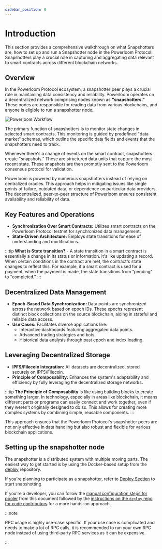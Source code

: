```yaml
---
sidebar_position: 0
---
```


# Introduction
This section provides a comprehensive walkthrough on what Snapshotters are, how to set up and run a Snapshotter node in the Powerloom Protocol. Snapshotters play a crucial role in capturing and aggregating data relevant to smart contracts across different blockchain networks.

## Overview

In the Powerloom Protocol ecosystem, a snapshotter peer plays a crucial role in maintaining data consistency and reliability. Powerloom operates on a decentralized network comprising nodes known as **"snapshotters."** These nodes are responsible for reading data from various blockchains, and anyone is eligible to run a snapshotter node.

![Powerloom Workflow](/images/introduction-image.png)

The primary function of snapshotters is to monitor state changes in selected smart contracts. This monitoring is guided by predefined "data market" schemas, which outline the specific data fields and events that the snapshotters need to track.

Whenever there's a change of events on the smart contract, snapshotters create "snapshots." These are structured data units that capture the most recent state. These snapshots are then promptly sent to the Powerloom consensus protocol for validation.

Powerloom is powered by numerous snapshotters instead of relying on centralized oracles. This approach helps in mitigating issues like single points of failure, outdated data, or dependence on particular data providers. The decentralized, peer-to-peer structure of Powerloom ensures consistent availability and reliability of data.

## Key Features and Operations

- **Synchronization Over Smart Contracts:** Utilizes smart contracts on the Powerloom Protocol testnet for synchronized data management.
- **State-Driven Architecture:** Employs state transitions for ease of understanding and modifications.

:::tip
**What is State transition?** - A state transition in a smart contract is essentially a change in its status or information. It's like updating a record. When certain conditions in the contract are met, the contract's state changes to reflect this. For example, if a smart contract is used for a payment, when the payment is made, the state transitions from "pending" to "completed."
:::

## Decentralized Data Management

- **Epoch-Based Data Synchronization:** Data points are synchronized across the network based on epoch IDs. These epochs represent distinct block collections on the source blockchain, aiding in stateful and reliable data access.
- **Use Cases:** Facilitates diverse applications like:
  - Interactive dashboards featuring aggregated data points.
  - Advanced trading strategies and bots.
  - Historical data analysis through past epoch and index loading.

## Leveraging Decentralized Storage

- **IPFS/Filecoin Integration:** All datasets are decentralized, stored securely on IPFS/Filecoin.
- **Principle of Composability:** Enhances the system's adaptability and efficiency by fully leveraging the decentralized storage networks.

:::tip
**The Principle of Composability** is like using building blocks to create something larger. In technology, especially in areas like blockchain, it means different parts or programs can easily connect and work together, even if they weren't originally designed to do so. This allows for creating more complex systems by combining simple, reusable components.
:::

This approach ensures that the Powerloom Protocol's snapshotter peers are not only effective in data handling but also robust and flexible for various blockchain applications.


## Setting up the snapshotter node 

The snapshotter is a distributed system with multiple moving parts. The easiest way to get started is by using the Docker-based setup from the  [deploy](https://github.com/PowerLoom/deploy)  repository.

If you're planning to participate as a snapshotter, refer to [Deploy Section](/docs/Snapshotters/Running-a-snapshotter-node.md) to start snapshotting.

If you're a developer, you can follow the  [manual configuration steps for pooler](https://github.com/PowerLoom/pooler/blob/main/README.md#configuration)  from this document followed by the  [instructions on the  `deploy`  repo for code contributors](https://github.com/PowerLoom/deploy#instructions-for-code-contributors)  for a more hands-on approach.

:::note

RPC usage is highly use-case specific. If your use case is complicated and needs to make a lot of RPC calls, it is recommended to run your own RPC node instead of using third-party RPC services as it can be expensive.

:::